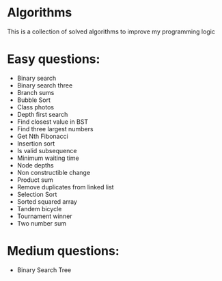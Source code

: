 # Algorithms
This is a collection of solved algorithms to improve my programming logic

# Easy questions:
- Binary search
- Binary search three
- Branch sums
- Bubble Sort
- Class photos
- Depth first search
- Find closest value in BST
- Find three largest numbers
- Get Nth Fibonacci
- Insertion sort
- Is valid subsequence
- Minimum waiting time
- Node depths
- Non constructible change
- Product sum
- Remove duplicates from linked list
- Selection Sort
- Sorted squared array
- Tandem bicycle
- Tournament winner
- Two number sum

# Medium questions:
- Binary Search Tree

